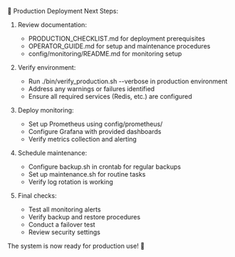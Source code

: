🚀 Production Deployment Next Steps:

1. Review documentation:
   - PRODUCTION_CHECKLIST.md for deployment prerequisites
   - OPERATOR_GUIDE.md for setup and maintenance procedures
   - config/monitoring/README.md for monitoring setup

2. Verify environment:
   - Run ./bin/verify_production.sh --verbose in production environment
   - Address any warnings or failures identified
   - Ensure all required services (Redis, etc.) are configured

3. Deploy monitoring:
   - Set up Prometheus using config/prometheus/
   - Configure Grafana with provided dashboards
   - Verify metrics collection and alerting

4. Schedule maintenance:
   - Configure backup.sh in crontab for regular backups
   - Set up maintenance.sh for routine tasks
   - Verify log rotation is working

5. Final checks:
   - Test all monitoring alerts
   - Verify backup and restore procedures
   - Conduct a failover test
   - Review security settings

The system is now ready for production use! 🎉
